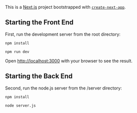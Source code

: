 This is a [Next.js](https://nextjs.org/) project bootstrapped with [`create-next-app`](https://github.com/vercel/next.js/tree/canary/packages/create-next-app).

## Starting the Front End

First, run the development server from the root directory:

```
npm install
```

```
npm run dev
```

Open [http://localhost:3000](http://localhost:3000) with your browser to see the result.

## Starting the Back End

Second, run the node.js server from the /server directory:

```
npm install
```

```
node server.js
```